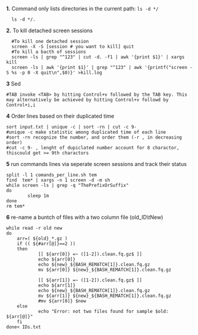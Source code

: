 **1.** Command only lists directories in the current path: `ls -d */`
 
	  ls -d */.
**2.** To kill detached screen sessions
	  
	  #To kill one detached session
	  screen -X -S [session # you want to kill] quit
	  #To kill a bacth of sessions
	  screen -ls | grep "^123" | cut -d. -f1 | awk '{print $1}' | xargs kill
	  screen -ls | awk '{print $1}' | grep "^123" | awk '{printf("screen -S %s -p 0 -X quit\n",$0)}' >kill.log
	  
**3** Sed    
	
	#TAB invoke <TAB> by hitting Control+v followed by the TAB key. This may alternatively be achieved by hitting Control+v followd by Control+i,i
	
**4** Order lines based on their duplicated time    
	
	sort input.txt | unique -c | sort -rn | cut -c 9-
	#unique -c make statistic among duplicated time of each line
	#sort -rn recognize the number, and order them (-r , in decreasing order)
	#cut -c 9- , lenght of dupiclated number account for 8 charactor, thiscould get >= 9th charactors     
**5** run commands lines via seperate screen sessions and track their status

	split -l 1 comands_per_line.sh tem 
	find  tem* | xargs -n 1 screen -d -m sh
	while screen -ls | grep -q "ThePrefixOrSuffix"
	do      
	        sleep 1m
	done
	rm tem*     
**6** re-name a buntch of files with a two column file (old_ID\tNew)
	
	while read -r old new 
	do
        arr=( ${old}_*.gz )
        if (( ${#arr[@]}==2 ))
        then
                [[ ${arr[0]} =~ ([1-2]).clean.fq.gz$ ]]
                echo ${arr[0]}
                echo ${new}_${BASH_REMATCH[1]}.clean.fq.gz
                mv ${arr[0]} ${new}_${BASH_REMATCH[1]}.clean.fq.gz

                [[ ${arr[1]} =~ ([1-2]).clean.fq.gz$ ]]
                echo ${arr[1]}
                echo ${new}_${BASH_REMATCH[1]}.clean.fq.gz
                mv ${arr[1]} ${new}_${BASH_REMATCH[1]}.clean.fq.gz
                #mv ${arr[0]} $new
        else
                echo "Error: not two files found for sample $old: ${arr[@]}"
        fi  
	done< IDs.txt    
	
	

